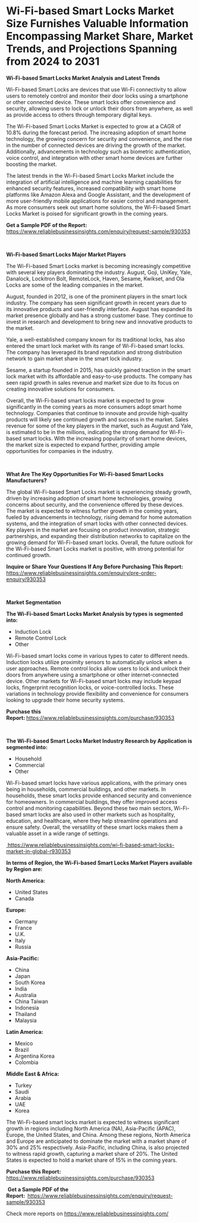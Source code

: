 <p><h1>Wi-Fi-based Smart Locks Market Size Furnishes Valuable Information Encompassing Market Share, Market Trends, and Projections Spanning from 2024 to 2031</h1></p><p><strong>Wi-Fi-based Smart Locks Market Analysis and Latest Trends</strong></p>
<p><p>Wi-Fi-based Smart Locks are devices that use Wi-Fi connectivity to allow users to remotely control and monitor their door locks using a smartphone or other connected device. These smart locks offer convenience and security, allowing users to lock or unlock their doors from anywhere, as well as provide access to others through temporary digital keys.</p><p>The Wi-Fi-based Smart Locks Market is expected to grow at a CAGR of 10.8% during the forecast period. The increasing adoption of smart home technology, the growing concern for security and convenience, and the rise in the number of connected devices are driving the growth of the market. Additionally, advancements in technology such as biometric authentication, voice control, and integration with other smart home devices are further boosting the market.</p><p>The latest trends in the Wi-Fi-based Smart Locks Market include the integration of artificial intelligence and machine learning capabilities for enhanced security features, increased compatibility with smart home platforms like Amazon Alexa and Google Assistant, and the development of more user-friendly mobile applications for easier control and management. As more consumers seek out smart home solutions, the Wi-Fi-based Smart Locks Market is poised for significant growth in the coming years.</p></p>
<p><strong>Get a Sample PDF of the Report:&nbsp;</strong> <a href="https://www.reliablebusinessinsights.com/enquiry/request-sample/930353">https://www.reliablebusinessinsights.com/enquiry/request-sample/930353</a></p>
<p>&nbsp;</p>
<p><strong>Wi-Fi-based Smart Locks Major Market Players</strong></p>
<p><p>The Wi-Fi-based Smart Locks market is becoming increasingly competitive with several key players dominating the industry. August, Goji, UniKey, Yale, Danalock, Lockitron Bolt, RemoteLock, Haven, Sesame, Kwikset, and Ola Locks are some of the leading companies in the market.</p><p>August, founded in 2012, is one of the prominent players in the smart lock industry. The company has seen significant growth in recent years due to its innovative products and user-friendly interface. August has expanded its market presence globally and has a strong customer base. They continue to invest in research and development to bring new and innovative products to the market.</p><p>Yale, a well-established company known for its traditional locks, has also entered the smart lock market with its range of Wi-Fi-based smart locks. The company has leveraged its brand reputation and strong distribution network to gain market share in the smart lock industry.</p><p>Sesame, a startup founded in 2015, has quickly gained traction in the smart lock market with its affordable and easy-to-use products. The company has seen rapid growth in sales revenue and market size due to its focus on creating innovative solutions for consumers.</p><p>Overall, the Wi-Fi-based smart locks market is expected to grow significantly in the coming years as more consumers adopt smart home technology. Companies that continue to innovate and provide high-quality products will likely see continued growth and success in the market. Sales revenue for some of the key players in the market, such as August and Yale, is estimated to be in the millions, indicating the strong demand for Wi-Fi-based smart locks. With the increasing popularity of smart home devices, the market size is expected to expand further, providing ample opportunities for companies in the industry.</p></p>
<p>&nbsp;</p>
<p><strong>What Are The Key Opportunities For Wi-Fi-based Smart Locks Manufacturers?</strong></p>
<p><p>The global Wi-Fi-based Smart Locks market is experiencing steady growth, driven by increasing adoption of smart home technologies, growing concerns about security, and the convenience offered by these devices. The market is expected to witness further growth in the coming years, fueled by advancements in technology, rising demand for home automation systems, and the integration of smart locks with other connected devices. Key players in the market are focusing on product innovation, strategic partnerships, and expanding their distribution networks to capitalize on the growing demand for Wi-Fi-based smart locks. Overall, the future outlook for the Wi-Fi-based Smart Locks market is positive, with strong potential for continued growth.</p></p>
<p><strong>Inquire or Share Your Questions If Any Before Purchasing This Report:</strong> <a href="https://www.reliablebusinessinsights.com/enquiry/pre-order-enquiry/930353">https://www.reliablebusinessinsights.com/enquiry/pre-order-enquiry/930353</a></p>
<p>&nbsp;</p>
<p><strong>Market Segmentation</strong></p>
<p><strong>The Wi-Fi-based Smart Locks Market Analysis by types is segmented into:</strong></p>
<p><ul><li>Induction Lock</li><li>Remote Control Lock</li><li>Other</li></ul></p>
<p><p>Wi-Fi-based smart locks come in various types to cater to different needs. Induction locks utilize proximity sensors to automatically unlock when a user approaches. Remote control locks allow users to lock and unlock their doors from anywhere using a smartphone or other internet-connected device. Other markets for Wi-Fi-based smart locks may include keypad locks, fingerprint recognition locks, or voice-controlled locks. These variations in technology provide flexibility and convenience for consumers looking to upgrade their home security systems.</p></p>
<p><strong>Purchase this Report:&nbsp;</strong><a href="https://www.reliablebusinessinsights.com/purchase/930353">https://www.reliablebusinessinsights.com/purchase/930353</a></p>
<p>&nbsp;</p>
<p><strong>The Wi-Fi-based Smart Locks Market Industry Research by Application is segmented into:</strong></p>
<p><ul><li>Household</li><li>Commercial</li><li>Other</li></ul></p>
<p><p>Wi-Fi-based smart locks have various applications, with the primary ones being in households, commercial buildings, and other markets. In households, these smart locks provide enhanced security and convenience for homeowners. In commercial buildings, they offer improved access control and monitoring capabilities. Beyond these two main sectors, Wi-Fi-based smart locks are also used in other markets such as hospitality, education, and healthcare, where they help streamline operations and ensure safety. Overall, the versatility of these smart locks makes them a valuable asset in a wide range of settings.</p></p>
<p><a href="https://www.reliablebusinessinsights.com/wi-fi-based-smart-locks-market-in-global-r930353">&nbsp;https://www.reliablebusinessinsights.com/wi-fi-based-smart-locks-market-in-global-r930353</a></p>
<p><strong>In terms of Region, the Wi-Fi-based Smart Locks Market Players available by Region are:</strong></p>
<p>
    <p> <strong> North America: </strong>
        <ul>
            <li>United States</li>
            <li>Canada</li>
        </ul>
        </p> 
    <p> <strong> Europe: </strong>
        <ul>
            <li>Germany</li>
            <li>France</li>
            <li>U.K.</li>
            <li>Italy</li>
            <li>Russia</li>
        </ul>
        </p> 
    <p> <strong> Asia-Pacific: </strong>
        <ul>
            <li>China</li>
            <li>Japan</li>
            <li>South Korea</li>
            <li>India</li>
            <li>Australia</li>
            <li>China Taiwan</li>
            <li>Indonesia</li>
            <li>Thailand</li>
            <li>Malaysia</li>
        </ul>
        </p> 
    <p> <strong> Latin America: </strong>
        <ul>
            <li>Mexico</li>
            <li>Brazil</li>
            <li>Argentina Korea</li>
            <li>Colombia</li>
        </ul>
        </p> 
    <p> <strong> Middle East & Africa: </strong>
        <ul>
            <li>Turkey</li>
            <li>Saudi</li>
            <li>Arabia</li>
            <li>UAE</li>
            <li>Korea</li>
        </ul>
    </p>
    </p>
<p><p>The Wi-Fi-based smart locks market is expected to witness significant growth in regions including North America (NA), Asia-Pacific (APAC), Europe, the United States, and China. Among these regions, North America and Europe are anticipated to dominate the market with a market share of 30% and 25% respectively. Asia-Pacific, including China, is also projected to witness rapid growth, capturing a market share of 20%. The United States is expected to hold a market share of 15% in the coming years.</p></p>
<p><strong>Purchase this Report: </strong><a href="https://www.reliablebusinessinsights.com/purchase/930353">https://www.reliablebusinessinsights.com/purchase/930353</a></p>
<p>&nbsp;<strong>Get a Sample PDF of the Report:&nbsp;&nbsp;</strong><a href="https://www.reliablebusinessinsights.com/enquiry/request-sample/930353">https://www.reliablebusinessinsights.com/enquiry/request-sample/930353</a></p>
<p><strong></strong></p>
<p>Check more reports on <a href="https://www.reliablebusinessinsights.com/">https://www.reliablebusinessinsights.com/</a></p>